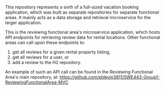 This repository represents a sixth of a full-sized vacation booking application, which was built as separate repositories for separate functional areas. It mainly acts as a data storage and retrieval microservice for the larger application.

This is the reviewing functional area's microservice application, which hosts API endpoints for retrieving review data for rental locations. Other functional areas can call upon these endpoints to:
1. get all reviews for a given rental property listing,
2. get all reviews for a user, or
3. add a review to the H2 repository.

An example of such an API call can be found in the Reviewing Functional Area's main repository, at: https://github.com/eblevin3811/SWE443-Group1-ReviewingFunctionalArea-MVC
